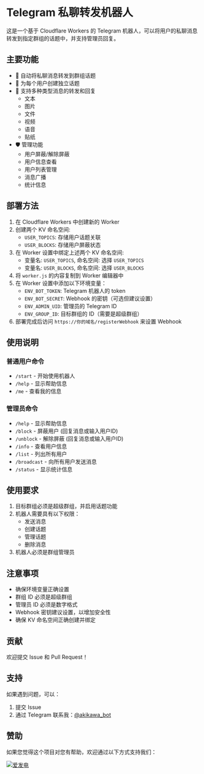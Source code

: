 # Telegram 私聊转发机器人

这是一个基于 Cloudflare Workers 的 Telegram 机器人，可以将用户的私聊消息转发到指定群组的话题中，并支持管理员回复。

## 主要功能

- 🔄 自动将私聊消息转发到群组话题
- 👥 为每个用户创建独立话题
- 💬 支持多种类型消息的转发和回复
  - 文本
  - 图片
  - 文件
  - 视频
  - 语音
  - 贴纸
- 🛡️ 管理功能
  - 用户屏蔽/解除屏蔽
  - 用户信息查看
  - 用户列表管理
  - 消息广播
  - 统计信息

## 部署方法

1. 在 Cloudflare Workers 中创建新的 Worker
2. 创建两个 KV 命名空间:
   - `USER_TOPICS`: 存储用户话题关联
   - `USER_BLOCKS`: 存储用户屏蔽状态
3. 在 Worker 设置中绑定上述两个 KV 命名空间:
   - 变量名: `USER_TOPICS`, 命名空间: 选择 `USER_TOPICS`
   - 变量名: `USER_BLOCKS`, 命名空间: 选择 `USER_BLOCKS`
4. 将 `worker.js` 的内容复制到 Worker 编辑器中
5. 在 Worker 设置中添加以下环境变量：
   - `ENV_BOT_TOKEN`: Telegram 机器人的 token
   - `ENV_BOT_SECRET`: Webhook 的密钥（可选但建议设置）
   - `ENV_ADMIN_UID`: 管理员的 Telegram ID
   - `ENV_GROUP_ID`: 目标群组的 ID（需要是超级群组）
6. 部署完成后访问 `https://你的域名/registerWebhook` 来设置 Webhook

## 使用说明

### 普通用户命令
- `/start` - 开始使用机器人
- `/help` - 显示帮助信息
- `/me` - 查看我的信息

### 管理员命令
- `/help` - 显示帮助信息
- `/block` - 屏蔽用户 (回复消息或输入用户ID)
- `/unblock` - 解除屏蔽 (回复消息或输入用户ID)
- `/info` - 查看用户信息
- `/list` - 列出所有用户
- `/broadcast` - 向所有用户发送消息
- `/status` - 显示统计信息

## 使用要求

1. 目标群组必须是超级群组，并启用话题功能
2. 机器人需要具有以下权限：
   - 发送消息
   - 创建话题
   - 管理话题
   - 删除消息
3. 机器人必须是群组管理员

## 注意事项

- 确保环境变量正确设置
- 群组 ID 必须是超级群组
- 管理员 ID 必须是数字格式
- Webhook 密钥建议设置，以增加安全性
- 确保 KV 命名空间正确创建并绑定

## 贡献

欢迎提交 Issue 和 Pull Request！

## 支持

如果遇到问题，可以：
1. 提交 Issue
2. 通过 Telegram 联系我：[@akikawa_bot](https://t.me/akikawa_bot)

## 赞助

如果您觉得这个项目对您有帮助，欢迎通过以下方式支持我们：

[![爱发电](https://img.shields.io/badge/爱发电-支持我们-946ce6?style=for-the-badge)](https://afdian.com/a/misak10)
